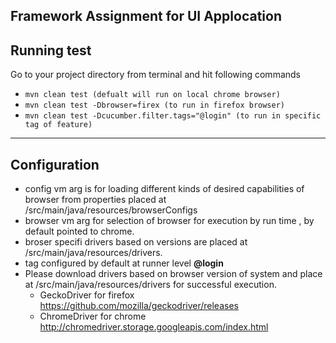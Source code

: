 Framework Assignment for UI Applocation
--------------
Running test
--------------

Go to your project directory from terminal and hit following commands
* `mvn clean test (defualt will run on local chrome browser)`
* `mvn clean test -Dbrowser=firex (to run in firefox browser)`
* `mvn clean test -Dcucumber.filter.tags="@login" (to run in specific tag of feature)`


--------------
Configuration
--------------

- config vm arg is for loading different kinds of desired capabilities of browser from properties placed at /src/main/java/resources/browserConfigs
- browser vm arg for selection of browser for execution by run time , by default pointed to chrome.
- broser specifi drivers based on versions are placed at /src/main/java/resources/drivers.
- tag configured by default at runner level **@login**
- Please download drivers based on browser version of system and place at /src/main/java/resources/drivers for successful execution.
   - GeckoDriver for firefox  https://github.com/mozilla/geckodriver/releases
   - ChromeDriver for chrome  http://chromedriver.storage.googleapis.com/index.html

